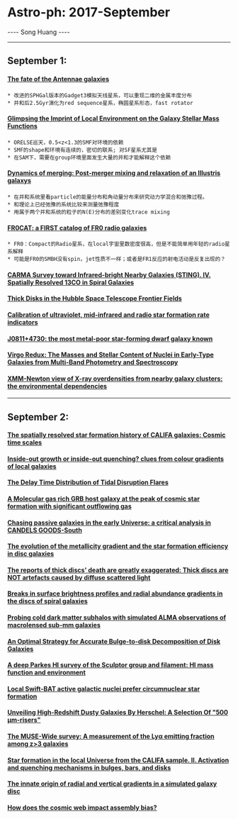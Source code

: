 # Astro-ph: 2017-September

---- Song Huang ----


----

## September 1:

#### [The fate of the Antennae galaxies](https://arxiv.org/abs/1709.00010)
    * 改进的SPHGal版本的Gadget3模拟天线星系，可以重现二维的金属丰度分布
    * 并和后2.5Gyr演化为red sequence星系，椭圆星系形态，fast rotator


#### [Glimpsing the Imprint of Local Environment on the Galaxy Stellar Mass Functions](https://arxiv.org/abs/1709.00011)
    * ORELSE巡天，0.5<z<1.3的SMF对环境的依赖
    * SMF的shape和环境有连续的，密切的联系; 对SF星系尤其是
    * 在SAM下，需要在group环境里面发生大量的并和才能解释这个依赖

#### [Dynamics of merging: Post-merger mixing and relaxation of an Illustris galaxys](https://arxiv.org/abs/1709.00014)
    * 在并和系统里看particle的能量分布和角动量分布来研究动力学混合和弛豫过程。
    * 和理论上已经弛豫的系统比较来测量弛豫程度
    * 用属于两个并和系统的粒子的N(E)分布的差别变化trace mixing

#### [FR0CAT: a FIRST catalog of FR0 radio galaxies](https://arxiv.org/abs/1709.00015)
    * FR0：Compact的Radio星系，在local宇宙里数密度很高，但是不能简单用年轻的radio星系解释
    * 可能是FR0的SMBH没有spin，jet性质不一样；或者是FR1反应的射电活动是反复出现的？

#### [CARMA Survey toward Infrared-bright Nearby Galaxies (STING). IV. Spatially Resolved 13CO in Spiral Galaxies](https://arxiv.org/abs/1709.00066)


#### [Thick Disks in the Hubble Space Telescope Frontier Fields](https://arxiv.org/abs/1709.00066)


#### [Calibration of ultraviolet, mid-infrared and radio star formation rate indicators](https://arxiv.org/abs/1709.00183)


#### [J0811+4730: the most metal-poor star-forming dwarf galaxy known](https://arxiv.org/abs/1709.00202)


#### [Virgo Redux: The Masses and Stellar Content of Nuclei in Early-Type Galaxies from Multi-Band Photometry and Spectroscopy](https://arxiv.org/abs/1709.00406)


#### [XMM-Newton view of X-ray overdensities from nearby galaxy clusters: the environmental dependencies](https://arxiv.org/abs/1709.00117)

----

## September 2:

#### [The spatially resolved star formation history of CALIFA galaxies: Cosmic time scales](https://arxiv.org/abs/1709.00413)


#### [Inside-out growth or inside-out quenching? clues from colour gradients of local galaxies](https://arxiv.org/abs/1709.00419)


#### [The Delay Time Distribution of Tidal Disruption Flares](https://arxiv.org/abs/1709.00423)


#### [A Molecular gas rich GRB host galaxy at the peak of cosmic star formation with significant outflowing gas](https://arxiv.org/abs/1709.00424)


#### [Chasing passive galaxies in the early Universe: a critical analysis in CANDELS GOODS-South](https://arxiv.org/abs/1709.00429)


#### [The evolution of the metallicity gradient and the star formation efficiency in disc galaxies](https://arxiv.org/abs/1709.00438)


#### [The reports of thick discs' death are greatly exaggerated: Thick discs are NOT artefacts caused by diffuse scattered light](https://arxiv.org/abs/1709.00457)


#### [Breaks in surface brightness profiles and radial abundance gradients in the discs of spiral galaxies](https://arxiv.org/abs/1709.00595)


#### [Probing cold dark matter subhalos with simulated ALMA observations of macrolensed sub-mm galaxies](https://arxiv.org/abs/1709.00729)


#### [An Optimal Strategy for Accurate Bulge-to-disk Decomposition of Disk Galaxies](https://arxiv.org/abs/1709.00746)


#### [A deep Parkes HI survey of the Sculptor group and filament: HI mass function and environment](https://arxiv.org/abs/1709.00780)


#### [Local Swift-BAT active galactic nuclei prefer circumnuclear star formation](https://arxiv.org/abs/1709.00857)


#### [Unveiling High-Redshift Dusty Galaxies By Herschel: A Selection Of "500 μm-risers"](https://arxiv.org/abs/1709.00942)


#### [The MUSE-Wide survey: A measurement of the Lyα emitting fraction among z>3 galaxies](https://arxiv.org/abs/1709.00991)


#### [Star formation in the local Universe from the CALIFA sample. II. Activation and quenching mechanisms in bulges, bars, and disks](https://arxiv.org/abs/1709.01035)


#### [The innate origin of radial and vertical gradients in a simulated galaxy disc](https://arxiv.org/abs/1709.01040)


#### [How does the cosmic web impact assembly bias?](https://arxiv.org/abs/1709.00834)
